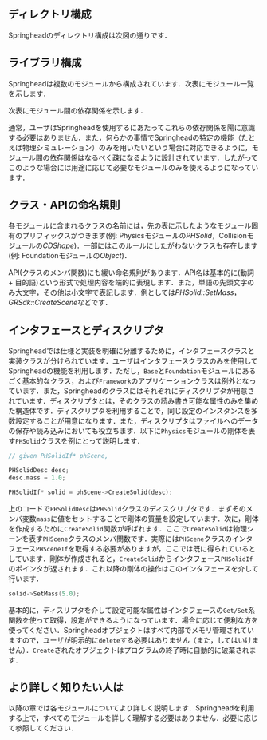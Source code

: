 
## ディレクトリ構成

Springheadのディレクトリ構成は次図の通りです．





## ライブラリ構成
Springheadは複数のモジュールから構成されています．次表にモジュール一覧を示します．



次表にモジュール間の依存関係を示します．



通常，ユーザはSpringheadを使用するにあたってこれらの依存関係を陽に意識する必要はありません．また，何らかの事情でSpringheadの特定の機能（たとえば物理シミュレーション）のみを用いたいという場合に対応できるように，モジュール間の依存関係はなるべく疎になるように設計されています．したがってこのような場合には用途に応じて必要なモジュールのみを使えるようになっています．



## クラス・APIの命名規則
各モジュールに含まれるクラスの名前には，先の表に示したようなモジュール固有のプリフィックスがつきます(例: Physicsモジュールの*PHSolid*，Collisionモジュールの*CDShape*)．一部にはこのルールにしたがわないクラスも存在します(例: Foundationモジュールの*Object*)．

API(クラスのメンバ関数)にも緩い命名規則があります．API名は基本的に(動詞 + 目的語)という形式で処理内容を端的に表現します．また，単語の先頭文字のみ大文字，その他は小文字で表記します．例としては*PHSolid::SetMass*，*GRSdk::CreateScene*などです．



## インタフェースとディスクリプタ
Springheadでは仕様と実装を明確に分離するために，インタフェースクラスと実装クラスが分けられています．ユーザはインタフェースクラスのみを使用してSpringheadの機能を利用します．ただし，`Base`と`Foundation`モジュールにあるごく基本的なクラス，および`Framework`のアプリケーションクラスは例外となっています．また，Springheadのクラスにはそれぞれにディスクリプタが用意されています．ディスクリプタとは，そのクラスの読み書き可能な属性のみを集めた構造体です．ディスクリプタを利用することで，同じ設定のインスタンスを多数設定することが用意になります．また，ディスクリプタはファイルへのデータの保存や読み込みにおいても役立ちます．以下に`Physics`モジュールの剛体を表す`PHSolid`クラスを例にとって説明します．
```c++
// given PHSolidIf* phScene, 

PHSolidDesc desc;
desc.mass = 1.0;

PHSolidIf* solid = phScene->CreateSolid(desc);
```
上のコードで`PHSolidDesc`は`PHSolid`クラスのディスクリプタです．まずそのメンバ変数`mass`に値をセットすることで剛体の質量を設定しています．次に，剛体を作成するために`CreateSolid`関数が呼ばれます．ここで`CreateSolid`は物理シーンを表す`PHScene`クラスのメンバ関数です．実際には`PHScene`クラスのインタフェース`PHSceneIf`を取得する必要がありますが，ここでは既に得られているとしています．剛体が作成されると，`CreateSolid`からインタフェース`PHSolidIf`のポインタが返されます．これ以降の剛体の操作はこのインタフェースを介して行います．
```c++
solid->SetMass(5.0);
```
基本的に，ディスリプタを介して設定可能な属性はインタフェースの`Get/Set`系関数を使って取得，設定ができるようになっています．場合に応じて便利な方を使ってください．Springheadオブジェクトはすべて内部でメモリ管理されていますので，ユーザが明示的に`delete`する必要はありません（また，してはいけません）．`Create`されたオブジェクトはプログラムの終了時に自動的に破棄されます．



## より詳しく知りたい人は
以降の章では各モジュールについてより詳しく説明します．Springheadを利用する上で，すべてのモジュールを詳しく理解する必要はありません．必要に応じて参照してください．


